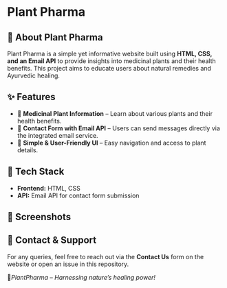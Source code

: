 # Plant Pharma

## 🌿 About Plant Pharma

Plant Pharma is a simple yet informative website built using **HTML, CSS, and an Email API** to provide insights into medicinal plants and their health benefits. This project aims to educate users about natural remedies and Ayurvedic healing.

## ✨ Features

- 📌 **Medicinal Plant Information** – Learn about various plants and their health benefits.
- 📧 **Contact Form with Email API** – Users can send messages directly via the integrated email service.
- 🌱 **Simple & User-Friendly UI** – Easy navigation and access to plant details.

## 🚀 Tech Stack

- **Frontend:** HTML, CSS
- **API:** Email API for contact form submission

## 📸 Screenshots


## 📩 Contact & Support

For any queries, feel free to reach out via the **Contact Us** form on the website or open an issue in this repository.

💚*PlantPharma – Harnessing nature’s healing power!*



